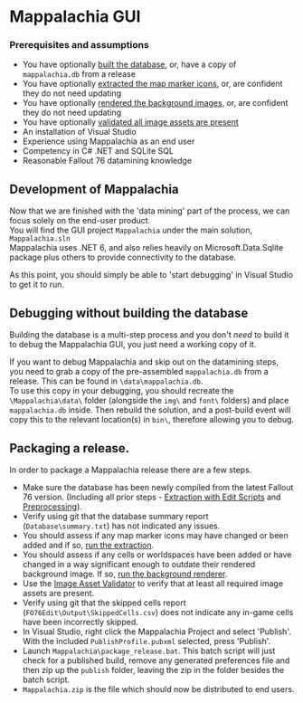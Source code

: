 # Mappalachia GUI

### Prerequisites and assumptions
* You have optionally [built the database](Ingest.md), or, have a copy of `mappalachia.db` from a release
* You have optionally [extracted the map marker icons](IconExtraction.md), or, are confident they do not need updating
* You have optionally [rendered the background images](BackgroundRendering.md), or, are confident they do not need updating
* You have optionally [validated all image assets are present](ImageAssetValidation.md)
* An installation of Visual Studio
* Experience using Mappalachia as an end user
* Competency in C# .NET and SQLite SQL
* Reasonable Fallout 76 datamining knowledge

## Development of Mappalachia
Now that we are finished with the 'data mining' part of the process, we can focus solely on the end-user product.<br/>
You will find the GUI project `Mappalachia` under the main solution, `Mappalachia.sln`<br/>
Mappalachia uses .NET 6, and also relies heavily on Microsoft.Data.Sqlite package plus others to provide connectivity to the database.<br/>

As this point, you should simply be able to 'start debugging' in Visual Studio to get it to run.
<br/>

## Debugging without building the database
Building the database is a multi-step process and you don't *need* to build it to debug the Mappalachia GUI, you just need a working copy of it.<br/>

If you want to debug Mappalachia and skip out on the datamining steps, you need to grab a copy of the pre-assembled `mappalachia.db` from a release. This can be found in `\data\mappalachia.db`.<br/>
To use this copy in your debugging, you should recreate the `\Mappalachia\data\` folder (alongside the `img\` and `font\` folders) and place `mappalachia.db` inside. Then rebuild the solution, and a post-build event will copy this to the relevant location(s) in `bin\`, therefore allowing you to debug.
<br/>

## Packaging a release.
In order to package a Mappalachia release there are a few steps.
* Make sure the database has been newly compiled from the latest Fallout 76 version. (Including all prior steps - [Extraction with Edit Scripts](EditScripts.md) and [Preprocessing](preprocessor.md)).
* Verify using git that the database summary report (`Database\summary.txt`) has not indicated any issues.
* You should assess if any map marker icons may have changed or been added and if so, [run the extraction](IconExtraction.md).
* You should assess if any cells or worldspaces have been added or have changed in a way significant enough to outdate their rendered background image. If so, [run the background renderer](BackgroundRendering.md).
* Use the [Image Asset Validator](ImageAssetValidation.md) to verify that at least all required image assets are present.
* Verify using git that the skipped cells report (`FO76Edit\Output\SkippedCells.csv`) does not indicate any in-game cells have been incorrectly skipped.
* In Visual Studio, right click the Mappalachia Project and select 'Publish'. With the included `PublishProfile.pubxml` selected, press 'Publish'.
* Launch `Mappalachia\package_release.bat`. This batch script will just check for a published build, remove any generated preferences file and then zip up the `publish` folder, leaving the zip in the folder besides the batch script.
* `Mappalachia.zip` is the file which should now be distributed to end users.
